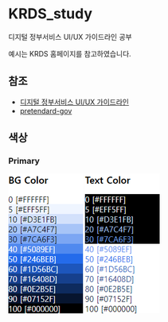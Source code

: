 # KRDS_study
디지털 정부서비스 UI/UX 가이드라인 공부

예시는 KRDS 홈페이지를 참고하였습니다.

## 참조
- [디지털 정부서비스 UI/UX 가이드라인](https://uiux.egovframe.go.kr/guide/index.html)
- [pretendard-gov](https://github.com/orioncactus/pretendard/tree/main/packages/pretendard-gov)

## 색상
### Primary
![img](./assets/color-primary-bg.png)
![img](./assets/color-primary-text.png)

